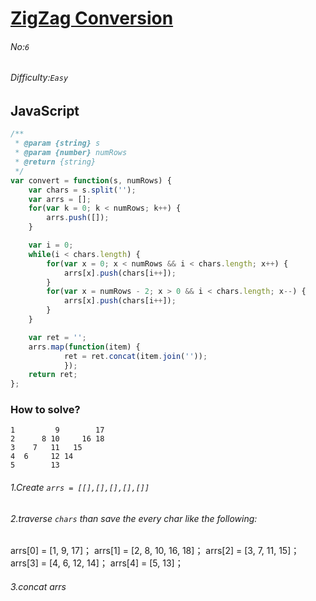 # [ZigZag Conversion](https://leetcode.com/problems/zigzag-conversion/)
###### No:`6`
###### Difficulty:`Easy`
## JavaScript

```javascript
/**
 * @param {string} s
 * @param {number} numRows
 * @return {string}
 */
var convert = function(s, numRows) {
    var chars = s.split('');
    var arrs = [];
    for(var k = 0; k < numRows; k++) {
        arrs.push([]);
    }

    var i = 0;
    while(i < chars.length) {
        for(var x = 0; x < numRows && i < chars.length; x++) {
            arrs[x].push(chars[i++]);
        }
        for(var x = numRows - 2; x > 0 && i < chars.length; x--) {
            arrs[x].push(chars[i++]);
        }
    }

    var ret = '';
    arrs.map(function(item) {
            ret = ret.concat(item.join(''));
            });
    return ret;
};
```
### How to solve?
```
1         9        17
2      8 10     16 18
3    7   11   15
4  6     12 14
5        13
```

###### 1.Create `arrs = [[],[],[],[],[]]`

###### 2.traverse `chars` than save the every char like the following:
arrs[0] = [1, 9, 17]；
arrs[1] = [2, 8, 10, 16, 18]；
arrs[2] = [3, 7, 11, 15]；
arrs[3] = [4, 6, 12, 14]；
arrs[4] = [5, 13]；

###### 3.concat arrs
